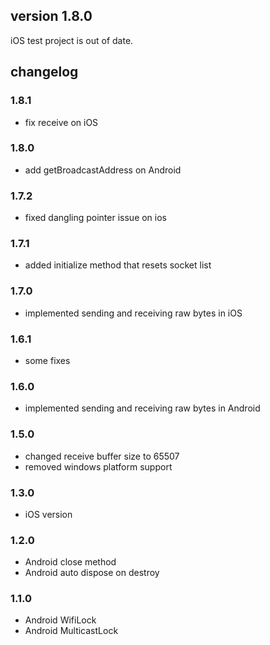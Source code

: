 ## version 1.8.0

iOS test project is out of date.


## changelog

### 1.8.1
- fix receive on iOS

### 1.8.0
- add getBroadcastAddress on Android

### 1.7.2
- fixed dangling pointer issue on ios

### 1.7.1
- added initialize method that resets socket list

### 1.7.0
- implemented sending and receiving raw bytes in iOS

### 1.6.1
- some fixes

### 1.6.0
- implemented sending and receiving raw bytes in Android

### 1.5.0
- changed receive buffer size to 65507
- removed windows platform support

### 1.3.0
- iOS version
### 1.2.0
- Android close method
- Android auto dispose on destroy

### 1.1.0
- Android WifiLock
- Android MulticastLock
